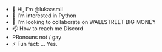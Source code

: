 - 👋 Hi, I’m @lukaasmil
- 👀 I’m interested in Python
- 💞️ I’m looking to collaborate on WALLSTREET BIG MONEY 
- 📫 How to reach me Discord 
- PRonouns not / gay
- ⚡ Fun fact: ... Yes.

<!---
lukaasmil/lukaasmil is a ✨ special ✨ repository because its `README.md` (this file) appears on your GitHub profile.
You can click the Preview link to take a look at your changes.
--->
